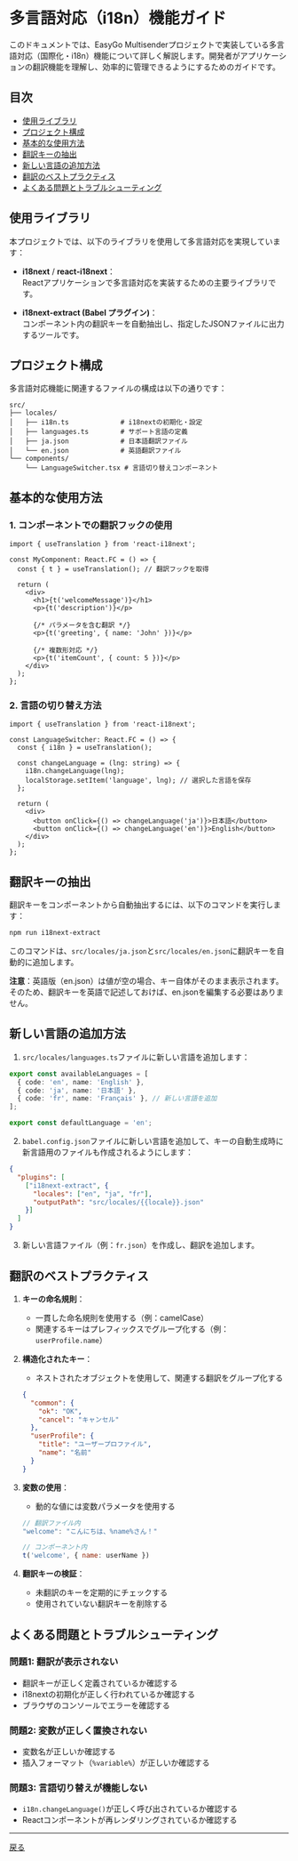 # 多言語対応（i18n）機能ガイド

このドキュメントでは、EasyGo Multisenderプロジェクトで実装している多言語対応（国際化・i18n）機能について詳しく解説します。開発者がアプリケーションの翻訳機能を理解し、効率的に管理できるようにするためのガイドです。

## 目次
- [使用ライブラリ](#使用ライブラリ)
- [プロジェクト構成](#プロジェクト構成)
- [基本的な使用方法](#基本的な使用方法)
- [翻訳キーの抽出](#翻訳キーの抽出)
- [新しい言語の追加方法](#新しい言語の追加方法)
- [翻訳のベストプラクティス](#翻訳のベストプラクティス)
- [よくある問題とトラブルシューティング](#よくある問題とトラブルシューティング)

## 使用ライブラリ

本プロジェクトでは、以下のライブラリを使用して多言語対応を実現しています：

- **i18next** / **react-i18next**：  
  Reactアプリケーションで多言語対応を実装するための主要ライブラリです。
  
- **i18next-extract (Babel プラグイン)**：  
  コンポーネント内の翻訳キーを自動抽出し、指定したJSONファイルに出力するツールです。

## プロジェクト構成

多言語対応機能に関連するファイルの構成は以下の通りです：

```
src/
├── locales/
│   ├── i18n.ts             # i18nextの初期化・設定
│   ├── languages.ts        # サポート言語の定義
│   ├── ja.json             # 日本語翻訳ファイル
│   └── en.json             # 英語翻訳ファイル
└── components/
    └── LanguageSwitcher.tsx # 言語切り替えコンポーネント
```

## 基本的な使用方法

### 1. コンポーネントでの翻訳フックの使用

```tsx
import { useTranslation } from 'react-i18next';

const MyComponent: React.FC = () => {
  const { t } = useTranslation(); // 翻訳フックを取得
  
  return (
    <div>
      <h1>{t('welcomeMessage')}</h1>
      <p>{t('description')}</p>
      
      {/* パラメータを含む翻訳 */}
      <p>{t('greeting', { name: 'John' })}</p>
      
      {/* 複数形対応 */}
      <p>{t('itemCount', { count: 5 })}</p>
    </div>
  );
};
```

### 2. 言語の切り替え方法

```tsx
import { useTranslation } from 'react-i18next';

const LanguageSwitcher: React.FC = () => {
  const { i18n } = useTranslation();
  
  const changeLanguage = (lng: string) => {
    i18n.changeLanguage(lng);
    localStorage.setItem('language', lng); // 選択した言語を保存
  };
  
  return (
    <div>
      <button onClick={() => changeLanguage('ja')}>日本語</button>
      <button onClick={() => changeLanguage('en')}>English</button>
    </div>
  );
};
```

## 翻訳キーの抽出

翻訳キーをコンポーネントから自動抽出するには、以下のコマンドを実行します：

```bash
npm run i18next-extract
```

このコマンドは、`src/locales/ja.json`と`src/locales/en.json`に翻訳キーを自動的に追加します。

**注意**：英語版（en.json）は値が空の場合、キー自体がそのまま表示されます。そのため、翻訳キーを英語で記述しておけば、en.jsonを編集する必要はありません。

## 新しい言語の追加方法

1. `src/locales/languages.ts`ファイルに新しい言語を追加します：

```typescript
export const availableLanguages = [
  { code: 'en', name: 'English' },
  { code: 'ja', name: '日本語' },
  { code: 'fr', name: 'Français' }, // 新しい言語を追加
];

export const defaultLanguage = 'en';
```

2. `babel.config.json`ファイルに新しい言語を追加して、キーの自動生成時に新言語用のファイルも作成されるようにします：

```json
{
  "plugins": [
    ["i18next-extract", {
      "locales": ["en", "ja", "fr"],
      "outputPath": "src/locales/{{locale}}.json"
    }]
  ]
}
```

3. 新しい言語ファイル（例：`fr.json`）を作成し、翻訳を追加します。

## 翻訳のベストプラクティス

1. **キーの命名規則**：
   - 一貫した命名規則を使用する（例：camelCase）
   - 関連するキーはプレフィックスでグループ化する（例：`userProfile.name`）

2. **構造化されたキー**：
   - ネストされたオブジェクトを使用して、関連する翻訳をグループ化する
   ```json
   {
     "common": {
       "ok": "OK",
       "cancel": "キャンセル"
     },
     "userProfile": {
       "title": "ユーザープロファイル",
       "name": "名前"
     }
   }
   ```

3. **変数の使用**：
   - 動的な値には変数パラメータを使用する
   ```jsx
   // 翻訳ファイル内
   "welcome": "こんにちは、%name%さん！"
   
   // コンポーネント内
   t('welcome', { name: userName })
   ```

4. **翻訳キーの検証**：
   - 未翻訳のキーを定期的にチェックする
   - 使用されていない翻訳キーを削除する

## よくある問題とトラブルシューティング

### 問題1: 翻訳が表示されない
- 翻訳キーが正しく定義されているか確認する
- i18nextの初期化が正しく行われているか確認する
- ブラウザのコンソールでエラーを確認する

### 問題2: 変数が正しく置換されない
- 変数名が正しいか確認する
- 插入フォーマット（`%variable%`）が正しいか確認する

### 問題3: 言語切り替えが機能しない
- `i18n.changeLanguage()`が正しく呼び出されているか確認する
- Reactコンポーネントが再レンダリングされているか確認する

---

[戻る](../)